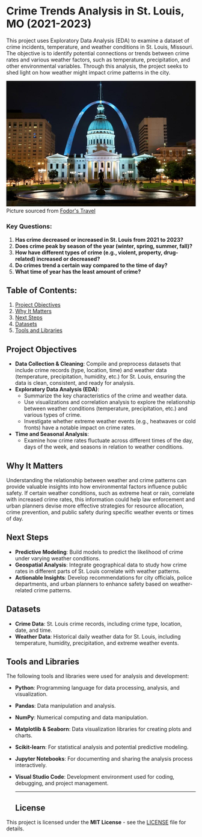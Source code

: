 # Crime Trends Analysis in St. Louis, MO (2021-2023)

This project uses Exploratory Data Analysis (EDA) to examine a dataset of crime incidents, temperature, and weather conditions in St. Louis, Missouri. The objective is to identify potential connections or trends between crime rates and various weather factors, such as temperature, precipitation, and other environmental variables. Through this analysis, the project seeks to shed light on how weather might impact crime patterns in the city.

![picture of Downtown St. Louis, MO with view of The Gateway Arch](stl.jpg)
Picture sourced from [Fodor's Travel](https://www.fodors.com/)

### Key Questions:

1. **Has crime decreased or increased in St. Louis from 2021 to 2023?**
2. **Does crime peak by season of the year (winter, spring, summer, fall)?**
3. **How have different types of crime (e.g., violent, property, drug-related) increased or decreased?**
4. **Do crimes trend a certain way compared to the time of day?**
5. **What time of year has the least amount of crime?**

## Table of Contents:

1. [Project Objectives](#project-objectives)
2. [Why It Matters](#why-it-matters)
3. [Next Steps](#next-steps)
4. [Datasets](#datasets)
5. [Tools and Libraries](#tools-and-libraries)

## Project Objectives

- **Data Collection & Cleaning**: Compile and preprocess datasets that include crime records (type, location, time) and weather data (temperature, precipitation, humidity, etc.) for St. Louis, ensuring the data is clean, consistent, and ready for analysis.
- **Exploratory Data Analysis (EDA)**:
  - Summarize the key characteristics of the crime and weather data.
  - Use visualizations and correlation analysis to explore the relationship between weather conditions (temperature, precipitation, etc.) and various types of crime.
  - Investigate whether extreme weather events (e.g., heatwaves or cold fronts) have a notable impact on crime rates.
- **Time and Seasonal Analysis**:
  - Examine how crime rates fluctuate across different times of the day, days of the week, and seasons in relation to weather conditions.

## Why It Matters

Understanding the relationship between weather and crime patterns can provide valuable insights into how environmental factors influence public safety. If certain weather conditions, such as extreme heat or rain, correlate with increased crime rates, this information could help law enforcement and urban planners devise more effective strategies for resource allocation, crime prevention, and public safety during specific weather events or times of day.

## Next Steps

- **Predictive Modeling**: Build models to predict the likelihood of crime under varying weather conditions.
- **Geospatial Analysis**: Integrate geographical data to study how crime rates in different parts of St. Louis correlate with weather patterns.
- **Actionable Insights**: Develop recommendations for city officials, police departments, and urban planners to enhance safety based on weather-related crime patterns.

## Datasets

- **Crime Data**: St. Louis crime records, including crime type, location, date, and time.
- **Weather Data**: Historical daily weather data for St. Louis, including temperature, humidity, precipitation, and extreme weather events.

## Tools and Libraries

The following tools and libraries were used for analysis and development:

- **Python**: Programming language for data processing, analysis, and visualization.
- **Pandas**: Data manipulation and analysis.
- **NumPy**: Numerical computing and data manipulation.
- **Matplotlib & Seaborn**: Data visualization libraries for creating plots and charts.
- **Scikit-learn**: For statistical analysis and potential predictive modeling.
- **Jupyter Notebooks**: For documenting and sharing the analysis process interactively.
- **Visual Studio Code**: Development environment used for coding, debugging, and project management.

  ***

  ## License

This project is licensed under the **MIT License** - see the [LICENSE](LICENSE) file for details.
